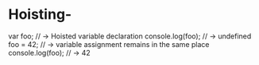 # Hoisting-
 
var foo; // → Hoisted variable declaration
console.log(foo); // → undefined
foo = 42; // → variable assignment remains in the same place
console.log(foo); // → 42
